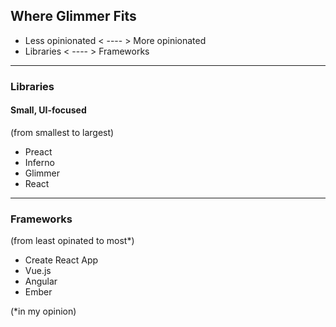 ## Where Glimmer Fits

- Less opinionated  < ---- > More opinionated 
- Libraries < ---- > Frameworks

----

### Libraries
#### Small, UI-focused

<span class="medium">(from smallest to largest)</span>
- Preact
- Inferno
- Glimmer
- React

----

### Frameworks

<span class="medium">(from least opinated to most\*)</span>
- Create React App
- Vue.js
- Angular
- Ember

<span class="small">(\*in my opinion)</span>
